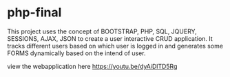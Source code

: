 # php-final
This project uses the concept of BOOTSTRAP, PHP, SQL, JQUERY, SESSIONS, AJAX, JSON to create a user interactive CRUD application. It tracks different users based on which user is logged in and generates some FORMS dynamically based on the intend of user.

view the webapplication here https://youtu.be/dyAiDlTD5Rg
